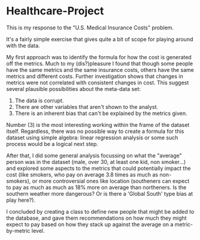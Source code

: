 # Healthcare-Project
This is my response to the "U.S. Medical Insurance Costs" problem.

It's a fairly simple exercise that gives quite a bit of scope for playing around with the data.

My first approach was to identify the formula for how the cost is generated off the metrics. Much to my (dis?)pleasure I found that though some people have the same metrics and the same insurance costs, others have the same metrics and different costs. Further investigation shows that changes in metrics were not correlated with consistent changes in cost. This suggest several plausible possibilities about the meta-data set:

1) The data is corrupt.
2) There are other variables that aren't shown to the analyst.
3) There is an inherent bias that can't be explained by the metrics given.

Number (3) is the most interesting working within the frame of the dataset itself. Regardless, there was no possible way to create a formula for this dataset using simple algebra: linear regression analysis or some such process would be a logical next step.

After that, I did some general analysis focussing on what the "average" person was in the dataset (male, over 30, at least one kid, non smoker...) and explored some aspects to the metrics that could potentially impact the cost (like smokers, who pay on average 3.8 times as much as non-smokers), or more controversial ones like location (southeners can expect to pay as much as much as 18% more on average than northeners. Is the southern weather more dangerous? Or is there a 'Global South' type bias at play here?).

I concluded by creating a class to define new people that might be added to the database, and gave them recommendations on how much they might expect to pay based on how they stack up against the average on a metric-by-metric level.
